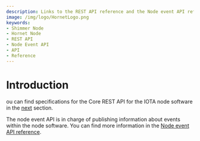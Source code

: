 ```yaml
---
description: Links to the REST API reference and the Node event API reference.
image: /img/logo/HornetLogo.png
keywords:
- Shimmer Node 
- Hornet Node
- REST API
- Node Event API 
- API
- Reference
---
```


# Introduction

ou can find specifications for the Core REST API for the IOTA node software in the [next](../core-rest-api/iota-rest-api) section.


The node event API is in charge of publishing information about events within the node software. You can find more information in the [Node event API reference](https://studio.asyncapi.com/?url=https://raw.githubusercontent.com/iotaledger/tips/main/tips/TIP-0028/event-api.yml). 
